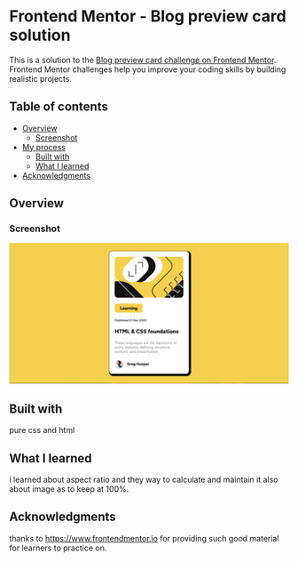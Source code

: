 # Frontend Mentor - Blog preview card solution

This is a solution to the [Blog preview card challenge on Frontend Mentor](https://www.frontendmentor.io/challenges/blog-preview-card-ckPaj01IcS). Frontend Mentor challenges help you improve your coding skills by building realistic projects. 

## Table of contents

- [Overview](#overview)
  - [Screenshot](#screenshot)
- [My process](#my-process)
  - [Built with](#built-with)
  - [What I learned](#what-i-learned)
- [Acknowledgments](#acknowledgments)

## Overview

### Screenshot

![](./screenshot.png)

## Built with

pure css and html

## What I learned

i learned about aspect ratio and they way to calculate and maintain it also about image as to keep at 100%.

## Acknowledgments

thanks to https://www.frontendmentor.io for providing such good material for learners to practice on.

